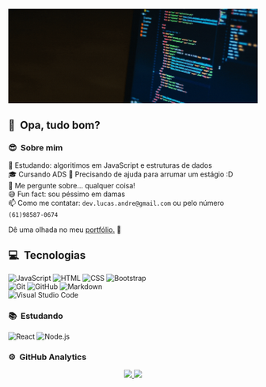 ![Lucas André Banner](https://raw.githubusercontent.com/lucas-andre/lucas-andre/master/lucas.gif)
## 👋 &nbsp;Opa, tudo bom?

### 😎 &nbsp;Sobre mim

🌱 Estudando: algoritimos em JavaScript e estruturas de dados  
🎓 Cursando ADS
🤔 Precisando de ajuda para arrumar um estágio :D  
💬 Me pergunte sobre... qualquer coisa!  
😅 Fun fact: sou péssimo em damas  
📫 Como me contatar: `dev.lucas.andre@gmail.com` ou pelo número `(61)98587-0674`

Dê uma olhada no meu [portfólio.](https://lucas-andre.github.io) 🚀

## 💻 &nbsp;Tecnologias

![JavaScript](https://img.shields.io/badge/-JavaScript-333333?style=flat&logo=javascript) ![HTML](https://img.shields.io/badge/-HTML-333333?style=flat&logo=HTML5)  ![CSS](https://img.shields.io/badge/-CSS-333333?style=flat&logo=CSS3&logoColor=1572B6) ![Bootstrap](https://img.shields.io/badge/-Bootstrap-333333?style=flat&logo=bootstrap&logoColor=563D7C)\
![Git](https://img.shields.io/badge/-Git-333333?style=flat&logo=git)&nbsp;![GitHub](https://img.shields.io/badge/-GitHub-333333?style=flat&logo=github) ![Markdown](https://img.shields.io/badge/-Markdown-333333?style=flat&logo=markdown)\
![Visual Studio Code](https://img.shields.io/badge/-Visual%20Studio%20Code-333333?style=flat&logo=visual-studio-code&logoColor=007ACC)

### 📚 &nbsp;Estudando
![React](https://img.shields.io/badge/-React-333333?style=flat&logo=react) ![Node.js](https://img.shields.io/badge/-Node.js-333333?style=flat&logo=node.js)&nbsp;


### ⚙️ &nbsp;GitHub Analytics

<p align="center">
<a href="https://github.com/lucas-andre">
  <img height="180em" src="https://github-readme-stats-eight-theta.vercel.app/api?username=lucas-andre&show_icons=true&theme=vue-dark&include_all_commits=true&count_private=true" />
  <img height="180em" src="https://github-readme-stats-eight-theta.vercel.app/api/top-langs/?username=lucas-andre&layout=compact&exclude_lang=java+r&theme=vue-dark" />
</a>
</p>
